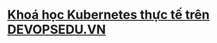 # [Khoá học Kubernetes thực tế trên DEVOPSEDU.VN](https://devopsedu.vn/courses/khoa-hoc-kubenetes-thuc-te/)
